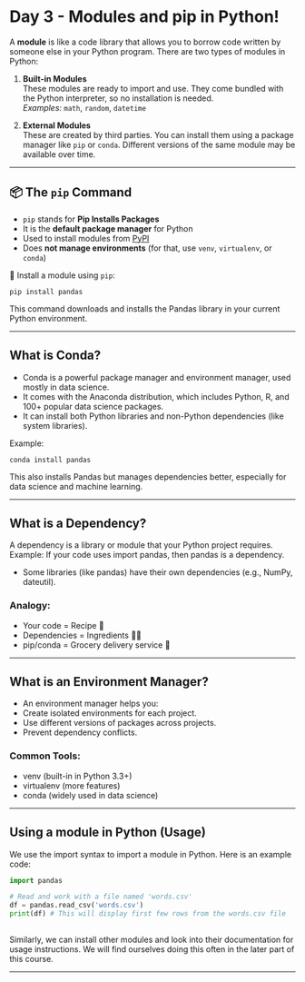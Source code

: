 # Day 3 - Modules and pip in Python!

A **module** is like a code library that allows you to borrow code written by someone else in your Python program. There are two types of modules in Python:

1. **Built-in Modules**  
   These modules are ready to import and use. They come bundled with the Python interpreter, so no installation is needed.  
   *Examples:* `math`, `random`, `datetime`

2. **External Modules**  
   These are created by third parties. You can install them using a package manager like `pip` or `conda`. Different versions of the same module may be available over time.

---

## 📦 The `pip` Command

- `pip` stands for **Pip Installs Packages**
- It is the **default package manager** for Python
- Used to install modules from [PyPI](https://pypi.org)
- Does **not manage environments** (for that, use `venv`, `virtualenv`, or `conda`)

🔧 Install a module using `pip`:

```
pip install pandas
```
This command downloads and installs the Pandas library in your current Python environment.

---

## What is Conda?

- Conda is a powerful package manager and environment manager, used mostly in data science.
- It comes with the Anaconda distribution, which includes Python, R, and 100+ popular data science packages.
- It can install both Python libraries and non-Python dependencies (like system libraries).

Example:
```
conda install pandas
```
This also installs Pandas but manages dependencies better, especially for data science and machine learning.

---

## What is a Dependency?

A dependency is a library or module that your Python project requires.
Example: If your code uses import pandas, then pandas is a dependency.

- Some libraries (like pandas) have their own dependencies (e.g., NumPy, dateutil).

### Analogy:
- Your code = Recipe 🍲
- Dependencies = Ingredients 🥕🍅
- pip/conda = Grocery delivery service 🛒

---

## What is an Environment Manager?
- An environment manager helps you:
- Create isolated environments for each project.
- Use different versions of packages across projects.
- Prevent dependency conflicts.

### Common Tools:
- venv (built-in in Python 3.3+)
- virtualenv (more features)
- conda (widely used in data science)

---

## Using a module in Python (Usage)
We use the import syntax to import a module in Python. Here is an example code:

```python
import pandas

# Read and work with a file named 'words.csv'
df = pandas.read_csv('words.csv')
print(df) # This will display first few rows from the words.csv file
 
```

Similarly, we can install other modules and look into their documentation for usage instructions.
We will find ourselves doing this often in the later part of this course.

---
